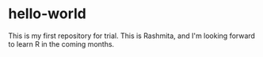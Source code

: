 # hello-world
This is my first repository for trial.
This is Rashmita, and I'm looking forward to learn  R in the coming months.
